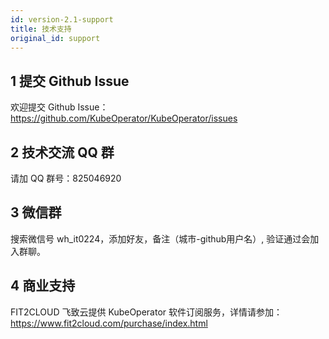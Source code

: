 ```yaml
---
id: version-2.1-support
title: 技术支持
original_id: support
---
```


## 1 提交 Github Issue

欢迎提交 Github Issue：https://github.com/KubeOperator/KubeOperator/issues

## 2 技术交流 QQ 群

请加 QQ 群号：825046920

## 3 微信群

搜索微信号 wh_it0224，添加好友，备注（城市-github用户名）, 验证通过会加入群聊。

## 4 商业支持

FIT2CLOUD 飞致云提供 KubeOperator 软件订阅服务，详情请参加： https://www.fit2cloud.com/purchase/index.html